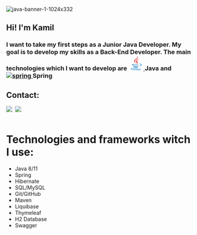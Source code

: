 
![java-banner-1-1024x332](https://user-images.githubusercontent.com/36209711/164946991-c6c9ec71-c3bc-4ba3-8529-97c176d1568f.png)

## Hi! I'm Kamil
### I want to take my first steps as a Junior Java Developer. My goal is to develop my skills as a Back-End Developer. The main technologies which I want to develop are  <a href="https://www.java.com" target="_blank" rel="noreferrer"> <img src="https://raw.githubusercontent.com/devicons/devicon/master/icons/java/java-original.svg" alt="java" width="40" height="40"/> </a> Java and  <a href="https://spring.io/" target="_blank" rel="noreferrer"> <img src="https://www.vectorlogo.zone/logos/springio/springio-icon.svg" alt="spring" width="40" height="40"/> </a> Spring

## Contact:
<a href="https://www.linkedin.com/in/kamil-frant/">
  <img align="left" width="24px" src="https://cdn.jsdelivr.net/npm/simple-icons@v3/icons/linkedin.svg"  /></a>
<a href="mailto:frantkamil@gmail.com">
  <img align="left" width="26px" src="https://cdn.jsdelivr.net/npm/simple-icons@v3/icons/gmail.svg" /></a>

<br></br>

# Technologies and frameworks witch I use:

* Java 8/11
* Spring
* Hibernate
* SQL/MySQL
* Git/GitHub
* Maven
* Liquibase
* Thymeleaf
* H2 Database
* Swagger



